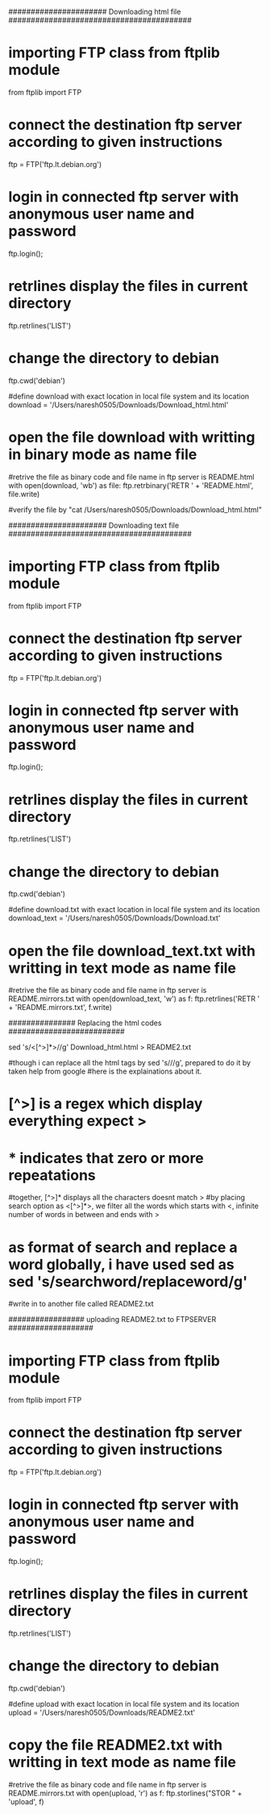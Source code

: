 ###################### Downloading html file #########################################

# importing FTP class from ftplib module
from ftplib import FTP

# connect the destination ftp server according to given instructions
ftp = FTP('ftp.lt.debian.org')

# login in connected ftp server with anonymous user name and password
ftp.login(); 

# retrlines display the files in current directory
ftp.retrlines('LIST')

# change the directory to debian
ftp.cwd('debian')

#define download with exact location in local file system and its location
download = '/Users/naresh0505/Downloads/Download_html.html'

# open the file download with writting in binary mode as name file
#retrive the file as binary code and file name in ftp server is README.html
with open(download, 'wb') as file:
 ftp.retrbinary('RETR ' + 'README.html', file.write)
 

#verify the file by "cat /Users/naresh0505/Downloads/Download_html.html"


###################### Downloading text file #########################################

# importing FTP class from ftplib module
from ftplib import FTP

# connect the destination ftp server according to given instructions
ftp = FTP('ftp.lt.debian.org')

# login in connected ftp server with anonymous user name and password
ftp.login(); 

# retrlines display the files in current directory
ftp.retrlines('LIST')

# change the directory to debian
ftp.cwd('debian')

#define download.txt with exact location in local file system and its location
download_text = '/Users/naresh0505/Downloads/Download.txt'

# open the file download_text.txt with writting in text mode as name file
#retrive the file as binary code and file name in ftp server is README.mirrors.txt
with open(download_text, 'w') as f:
  ftp.retrlines('RETR ' + 'README.mirrors.txt', f.write)


############### Replacing the html codes ##########################

sed 's/<[^>]*>//g' Download_html.html > README2.txt

#though i can replace all the html tags by sed 's/<test>//g', prepared to do it by taken help from google
#here is the explainations about it.
# [^>] is a regex which display everything expect >
# * indicates that zero or more repeatations
#together, [^>]* displays all the characters doesnt match >
#by placing search option as <[^>]*>, we filter all the words which starts with <, infinite number of words in between and ends with >
# as format of search and replace a word globally, i have used sed as sed 's/searchword/replaceword/g'
#write in to another file called README2.txt


################# uploading README2.txt to FTPSERVER ###################
# importing FTP class from ftplib module
from ftplib import FTP

# connect the destination ftp server according to given instructions
ftp = FTP('ftp.lt.debian.org')

# login in connected ftp server with anonymous user name and password
ftp.login(); 

# retrlines display the files in current directory
ftp.retrlines('LIST')

# change the directory to debian
ftp.cwd('debian')

#define upload with exact location in local file system and its location
upload = '/Users/naresh0505/Downloads/README2.txt'

# copy the file README2.txt with writting in text mode as name file
#retrive the file as binary code and file name in ftp server is README.mirrors.txt
with open(upload, 'r') as f:
 ftp.storlines("STOR " + 'upload', f) 
 
 
